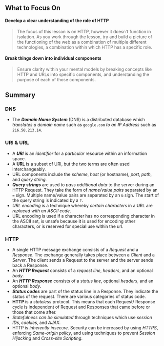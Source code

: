 ## What to Focus On

#### Develop a clear understanding of the role of HTTP

> The focus of this lesson is on HTTP, however it doesn't function in isolation. As you work through the lesson, try and build a picture of the functioning of the web as a combination of multiple different technologies, a combination within which HTTP has a specific role.

#### Break things down into individual components

> Ensure clarity within your mental models by breaking concepts like HTTP and URLs into specific components, and understanding the purpose of each of those components.

## Summary

### DNS

- The ***Domain Name System*** (DNS) is a distributed database which *translates a domain name* such as `google.com` *to an IP Address* such as `216.58.213.14`.

### URI & URL

- A ***URI*** is an *identifier* for a *particular* resource within an information space.
- A **URL** is a subset of URI, but the two terms are often used interchangeably.
- URL components include the *scheme*, *host* (or hostname), *port*, *path*, and *query string*.
- ***Query strings*** are used to *pass additional data* to the server during an HTTP Request. They take the form of *name/value pairs* separated by an `=` sign. Multiple name/value pairs are separated by an `&` sign. The start of the query string is indicated by a `?`.
- *URL encoding* is a technique whereby *certain characters* in a URL are *replaced with an ASCII code*.
- URL encoding is used if a character has no corresponding character in the ASCII set, is unsafe because it is used for encoding other characters, or is reserved for special use within the url.

### HTTP

- A single HTTP message exchange consists of a *Request* and a *Response*. The exchange generally takes place between a *Client* and a *Server*. The client sends a Request to the server and the server sends back a Response.
- An ***HTTP Request*** consists of a *request line*, *headers*, and an optional *body*.
- An ***HTTP Response*** consists of a *status line*, optional *headers*, and an optional *body*.
- ***Status codes*** are part of the status line in a Response. They indicate the status of the request. There are various categories of status code.
- **HTTP** is a *stateless* protocol. This means that each Request/ Response cycle is independent of Request and Responses that came before or those that come after.
- *Statefulness can be simulated* through techniques which use *session IDs*, *cookies*, and *AJAX*.
- HTTP is *inherently insecure*. Security can be increased by using *HTTPS*, enforcing *Same-origin policy*, and using techniques to prevent *Session Hijacking* and *Cross-site Scripting*.